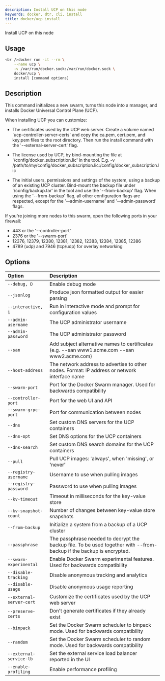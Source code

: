 ```yaml
---
description: Install UCP on this node
keywords: docker, dtr, cli, install
title: docker/ucp install
---
```

Install UCP on this node

## Usage

```bash
<br />docker run -it --rm \
    --name ucp \
    -v /var/run/docker.sock:/var/run/docker.sock \
    docker/ucp \
    install [command options]

```

## Description

This command initializes a new swarm, turns this node into a manager, and installs Docker Universal Control Plane (UCP).

When installing UCP you can customize:

* The certificates used by the UCP web server. Create a volume named 'ucp-controller-server-certs' and copy the ca.pem, cert.pem, and key.pem files to the root directory. Then run the install command with the '--external-server-cert' flag.

* The license used by UCP, by bind-mounting the file at '/config/docker_subscription.lic' in the tool. E.g. -v /path/to/my/config/docker_subscription.lic:/config/docker_subscription.lic

* The initial users, permissions and settings of the system, using a backup of an existing UCP cluster. Bind-mount the backup file under '/config/backup.tar' in the tool and use the '--from-backup' flag. When using the '--from-backup' flag, all other configuration flags are respected, except for the '--admin-username' and '--admin-password' flags.

If you're joining more nodes to this swarm, open the following ports in your firewall:

* 443 or the '--controller-port'
* 2376 or the '--swarm-port'
* 12376, 12379, 12380, 12381, 12382, 12383, 12384, 12385, 12386
* 4789 (udp) and 7946 (tcp/udp) for overlay networking

## Options

| Option                   | Description                                                                                                          |
|:------------------------ |:-------------------------------------------------------------------------------------------------------------------- |
| `--debug, D`             | Enable debug mode                                                                                                    |
| `--jsonlog`              | Produce json formatted output for easier parsing                                                                     |
| `--interactive, i`       | Run in interactive mode and prompt for configuration values                                                          |
| `--admin-username`       | The UCP administrator username                                                                                       |
| `--admin-password`       | The UCP administrator password                                                                                       |
| `--san`                  | Add subject alternative names to certificates (e.g. --san www1.acme.com --san www2.acme.com)                         |
| `--host-address`         | The network address to advertise to other nodes. Format: IP address or network interface name                        |
| `--swarm-port`           | Port for the Docker Swarm manager. Used for backwards compatibility                                                  |
| `--controller-port`      | Port for the web UI and API                                                                                          |
| `--swarm-grpc-port`      | Port for communication between nodes                                                                                 |
| `--dns`                  | Set custom DNS servers for the UCP containers                                                                        |
| `--dns-opt`              | Set DNS options for the UCP containers                                                                               |
| `--dns-search`           | Set custom DNS search domains for the UCP containers                                                                 |
| `--pull`                 | Pull UCP images: 'always', when 'missing', or 'never'                                                                |
| `--registry-username`    | Username to use when pulling images                                                                                  |
| `--registry-password`    | Password to use when pulling images                                                                                  |
| `--kv-timeout`           | Timeout in milliseconds for the key-value store                                                                      |
| `--kv-snapshot-count`    | Number of changes between key-value store snapshots                                                                  |
| `--from-backup`          | Initialize a system from a backup of a UCP cluster                                                                   |
| `--passphrase`           | The passphrase needed to decrypt the backup file. To be used together with --from-backup if the backup is encrypted. |
| `--swarm-experimental`   | Enable Docker Swarm experimental features. Used for backwards compatibility                                          |
| `--disable-tracking`     | Disable anonymous tracking and analytics                                                                             |
| `--disable-usage`        | Disable anonymous usage reporting                                                                                    |
| `--external-server-cert` | Customize the certificates used by the UCP web server                                                                |
| `--preserve-certs`       | Don't generate certificates if they already exist                                                                    |
| `--binpack`              | Set the Docker Swarm scheduler to binpack mode. Used for backwards compatibility                                     |
| `--random`               | Set the Docker Swarm scheduler to random mode. Used for backwards compatibility                                      |
| `--external-service-lb`  | Set the external service load balancer reported in the UI                                                            |
| `--enable-profiling`     | Enable performance profiling                                                                                         |